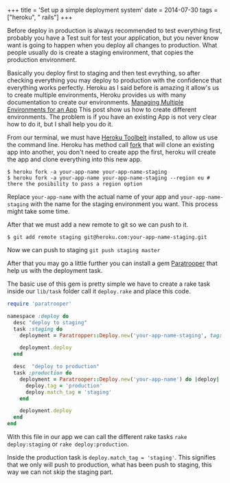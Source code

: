 +++
title = 'Set up a simple deployment system'
date = 2014-07-30
tags = ["heroku", " rails"]
+++

Before deploy in production is always recommended to test everything first, probably you have a Test suit for test your application, but you never know want is going to happen when you deploy all changes to production.
What people usually do is create a staging environment, that copies the production environment.



Basically you deploy first to staging and then test evrything, so after checking everything you may deploy to production with the confidence that everything works perfectly.
Heroku as I said before is amazing it allow's us to create multiple environments, Heroku provides us with many documentation to create our environments.
[Managing Multiple Environments for an App](https://devcenter.heroku.com/articles/multiple-environments) This post show us how to create different environments.
The problem is if you have an existing App is not very clear how to do it, but I shall help you do it.


From our terminal, we must have [Heroku Toolbelt](https://toolbelt.heroku.com/) installed, to allow us use the command line.
Heroku has method call [fork](https://devcenter.heroku.com/articles/fork-app) that will clone an existing app into another, you don't need to create app the first, heroku will create the app and clone everything into this new app.
```
$ heroku fork -a your-app-name your-app-name-staging
$ heroku fork -a your-app-name your-app-name-staging --region eu # there the posibility to pass a region option
```
Replace `your-app-name` with the actual name of your app and `your-app-name-staging` with the name for the staging environment you want.
This process might take some time.

After that we must add a new remote to git so we can push to it.
```
$ git add remote staging git@heroku.com:your-app-name-staging.git
```
Now we can push to staging `git push staging master`

After that you may go a little further you can install a gem [Paratrooper](https://github.com/mattpolito/paratrooper) that help us with the deployment task.

The basic use of this gem is pretty simple we have to create a rake task inside our `lib/task` folder call it `deploy.rake` and place this code.
```ruby
require 'paratrooper'

namespace :deploy do
  desc "deploy to staging"
  task :staging do
    deployment = Paratropper::Deploy.new('your-app-name-staging', tag: 'staging')

    deployment.deploy
  end

  desc  "deploy to production"
  task :production do
    deployment = Paratrooper::Deploy.new('your-app-name') do |deploy|
      deploy.tag = 'production'
      deploy.match_tag = 'staging'
    end

    deployment.deploy
  end
end
```

With this file in our app we can call the different rake tasks `rake deploy:staging` or `rake deploy:production`.

Inside the production task is `deploy.match_tag = 'staging'`. This signifies that we only will push to production, what has been push to staging, this way we can not skip the staging part.


